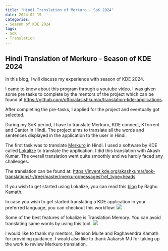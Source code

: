```yaml
---
title: "Hindi Translation of Merkuro - SoK 2024"
date: 2024-02-19
categories:
- Season of KDE 2024
tags:
- SoK
- Translation
---
```


## Hindi Translation of Merkuro - Season of KDE 2024

In this blog, I will discuss my experience with season of KDE 2024. 

I came to know about this program through a youtube video. I was given some pre tasks to complete by the mentors of the project which can be found at https://github.com/officialasishkumar/translation-kde-applications. 

After completing the pre-tasks, I applied for the project and eventually got selected. 

During my SoK period, I have to translate Merkuro, KDE connect, KTorrent and Cantor in Hindi. The project aims to translate all the words and sentences displayed in the application to the user in Hindi.

The first task was to translate [Merkuro](https://apps.kde.org/merkuro.calendar/) in Hindi. 
I used a software by KDE called [Lokalize](https://apps.kde.org/lokalize/) to translate the application. I did this translation with Akash Kumar. The overall translation went quite smoothly and we hardly faced any challenges. 

The translation can be found at: https://invent.kde.org/akashkumar/sok-translations/-/tree/master/merkuro/messages?ref_type=heads

If you wish to get started using Lokalize, you can read this [blog](https://raghukamath.com/how-to-translate-krita-to-your-own-language/) by Raghu Kamath.  

In case you wish to get started translating a KDE application in your preferred language, you can checkout this workflow: 
<img src="/images/workflow-lokalize.png" >

Some of the best features of lokalize is Translation Memory. You can avoid translating same words by using this tool.
<img src="/images/translation-memory-lokalize.png">

I would like to thank my mentors, Benson Muite and Raghavendra Kamath for providing guidance. I would also like to thank Aakarsh MJ for taking up the work to review Merkuro translation.









